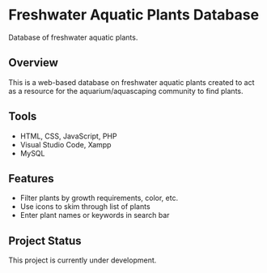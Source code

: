 # Freshwater Aquatic Plants Database

Database of freshwater aquatic plants.

## Overview

This is a web-based database on freshwater aquatic plants created to act as a resource for the aquarium/aquascaping community to find plants.

## Tools

- HTML, CSS, JavaScript, PHP
- Visual Studio Code, Xampp
- MySQL

## Features

- Filter plants by growth requirements, color, etc.
- Use icons to skim through list of plants
- Enter plant names or keywords in search bar

## Project Status

This project is currently under development.
